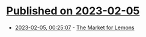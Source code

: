 # [Published on 2023-02-05](index.md)

* [2023-02-05, 00:25:07](https://news.ycombinator.com/item?id=34660100) - [The Market for Lemons](https://infrequently.org/2023/02/the-market-for-lemons/)
